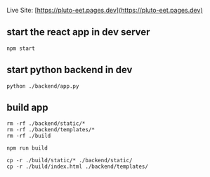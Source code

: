 Live Site:
[https://pluto-eet.pages.dev](https://pluto-eet.pages.dev)

## start the react app in dev server

```
npm start
```

## start python backend in dev

```
python ./backend/app.py
```

## build app

```
rm -rf ./backend/static/*
rm -rf ./backend/templates/*
rm -rf ./build

npm run build

cp -r ./build/static/* ./backend/static/
cp -r ./build/index.html ./backend/templates/
```
